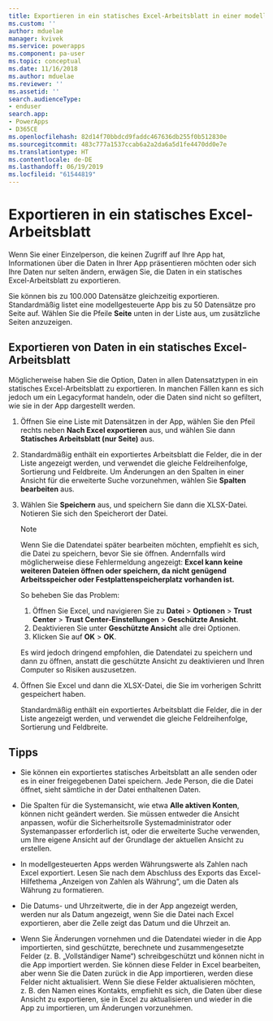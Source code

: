 ```yaml
---
title: Exportieren in ein statisches Excel-Arbeitsblatt in einer modellgesteuerten App | Microsoft-Dokumentation
ms.custom: ''
author: mduelae
manager: kvivek
ms.service: powerapps
ms.component: pa-user
ms.topic: conceptual
ms.date: 11/16/2018
ms.author: mduelae
ms.reviewer: ''
ms.assetid: ''
search.audienceType:
- enduser
search.app:
- PowerApps
- D365CE
ms.openlocfilehash: 82d14f70bbdcd9faddc467636db255f0b512830e
ms.sourcegitcommit: 483c777a1537ccab6a2a2da6a5d1fe4470dd0e7e
ms.translationtype: HT
ms.contentlocale: de-DE
ms.lasthandoff: 06/19/2019
ms.locfileid: "61544819"
---
```

# <a name="export-to-an-excel-static-worksheet"></a>Exportieren in ein statisches Excel-Arbeitsblatt

Wenn Sie einer Einzelperson, die keinen Zugriff auf Ihre App hat, Informationen über die Daten in Ihrer App präsentieren möchten oder sich Ihre Daten nur selten ändern, erwägen Sie, die Daten in ein statisches Excel-Arbeitsblatt zu exportieren.

Sie können bis zu 100.000 Datensätze gleichzeitig exportieren. Standardmäßig listet eine modellgesteuerte App bis zu 50 Datensätze pro Seite auf. Wählen Sie die Pfeile **Seite** unten in der Liste aus, um zusätzliche Seiten anzuzeigen.  
  
## <a name="export-data-to-an-excel-static-worksheet"></a>Exportieren von Daten in ein statisches Excel-Arbeitsblatt  
Möglicherweise haben Sie die Option, Daten in allen Datensatztypen in ein statisches Excel-Arbeitsblatt zu exportieren. In manchen Fällen kann es sich jedoch um ein Legacyformat handeln, oder die Daten sind nicht so gefiltert, wie sie in der App dargestellt werden.  
  
1. Öffnen Sie eine Liste mit Datensätzen in der App, wählen Sie den Pfeil rechts neben **Nach Excel exportieren** aus, und wählen Sie dann **Statisches Arbeitsblatt (nur Seite)** aus.  
  
2. Standardmäßig enthält ein exportiertes Arbeitsblatt die Felder, die in der Liste angezeigt werden, und verwendet die gleiche Feldreihenfolge, Sortierung und Feldbreite. Um Änderungen an den Spalten in einer Ansicht für die erweiterte Suche vorzunehmen, wählen Sie **Spalten bearbeiten** aus. 
  
3. Wählen Sie **Speichern** aus, und speichern Sie dann die XLSX-Datei. Notieren Sie sich den Speicherort der Datei.  
  
   > [!NOTE]
   > Wenn Sie die Datendatei später bearbeiten möchten, empfiehlt es sich, die Datei zu speichern, bevor Sie sie öffnen. Andernfalls wird möglicherweise diese Fehlermeldung angezeigt: **Excel kann keine weiteren Dateien öffnen oder speichern, da nicht genügend Arbeitsspeicher oder Festplattenspeicherplatz vorhanden ist.**  
   > 
   > So beheben Sie das Problem:  
   > 
   > 1. Öffnen Sie Excel, und navigieren Sie zu **Datei** > **Optionen** > **Trust Center** > **Trust Center-Einstellungen** > **Geschützte Ansicht**.  
   > 2.  Deaktivieren Sie unter **Geschützte Ansicht** alle drei Optionen.  
   > 3.  Klicken Sie auf **OK** > **OK**.  
   > 
   > Es wird jedoch dringend empfohlen, die Datendatei zu speichern und dann zu öffnen, anstatt die geschützte Ansicht zu deaktivieren und Ihren Computer so Risiken auszusetzen.  


4. Öffnen Sie Excel und dann die XLSX-Datei, die Sie im vorherigen Schritt gespeichert haben.  
  
   Standardmäßig enthält ein exportiertes Arbeitsblatt die Felder, die in der Liste angezeigt werden, und verwendet die gleiche Feldreihenfolge, Sortierung und Feldbreite.  
  
## <a name="tips"></a>Tipps  
  
- Sie können ein exportiertes statisches Arbeitsblatt an alle senden oder es in einer freigegebenen Datei speichern. Jede Person, die die Datei öffnet, sieht sämtliche in der Datei enthaltenen Daten.
  
- Die Spalten für die Systemansicht, wie etwa **Alle aktiven Konten**, können nicht geändert werden. Sie müssen entweder die Ansicht anpassen, wofür die Sicherheitsrolle Systemadministrator oder Systemanpasser erforderlich ist, oder die erweiterte Suche verwenden, um Ihre eigene Ansicht auf der Grundlage der aktuellen Ansicht zu erstellen.  
    
- In modellgesteuerten Apps werden Währungswerte als Zahlen nach Excel exportiert. Lesen Sie nach dem Abschluss des Exports das Excel-Hilfethema „Anzeigen von Zahlen als Währung“, um die Daten als Währung zu formatieren.
  
- Die Datums- und Uhrzeitwerte, die in der App angezeigt werden, werden nur als Datum angezeigt, wenn Sie die Datei nach Excel exportieren, aber die Zelle zeigt das Datum und die Uhrzeit an.  
  
- Wenn Sie Änderungen vornehmen und die Datendatei wieder in die App importierten, sind geschützte, berechnete und zusammengesetzte Felder (z. B. „Vollständiger Name“) schreibgeschützt und können nicht in die App importiert werden. Sie können diese Felder in Excel bearbeiten, aber wenn Sie die Daten zurück in die App importieren, werden diese Felder nicht aktualisiert. Wenn Sie diese Felder aktualisieren möchten, z. B. den Namen eines Kontakts, empfiehlt es sich, die Daten über diese Ansicht zu exportieren, sie in Excel zu aktualisieren und wieder in die App zu importieren, um Änderungen vorzunehmen.  
  

